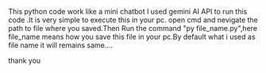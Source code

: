This python code work like a mini chatbot 
I used gemini AI API to run this code .It is very simple to execute this in your pc.
open cmd and nevigate the path to file where you saved.Then Run the command "py file_name.py",here file_name means how you save this file in your pc.By default 
what i used as file name it will remains same....

thank you
